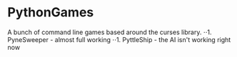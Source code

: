 # PythonGames

A bunch of command line games based around the curses library. 
⋅⋅1. PyneSweeper - almost full working
⋅⋅1. PyttleShip - the AI isn't working right now
